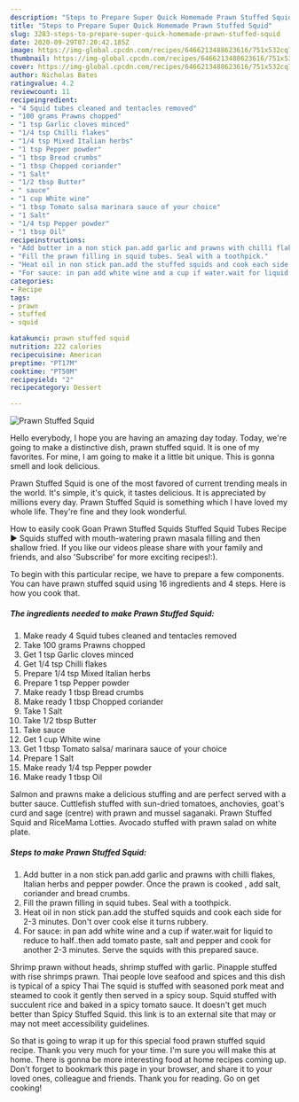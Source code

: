 ```yaml
---
description: "Steps to Prepare Super Quick Homemade Prawn Stuffed Squid"
title: "Steps to Prepare Super Quick Homemade Prawn Stuffed Squid"
slug: 3283-steps-to-prepare-super-quick-homemade-prawn-stuffed-squid
date: 2020-09-29T07:20:42.185Z
image: https://img-global.cpcdn.com/recipes/6466213488623616/751x532cq70/prawn-stuffed-squid-recipe-main-photo.jpg
thumbnail: https://img-global.cpcdn.com/recipes/6466213488623616/751x532cq70/prawn-stuffed-squid-recipe-main-photo.jpg
cover: https://img-global.cpcdn.com/recipes/6466213488623616/751x532cq70/prawn-stuffed-squid-recipe-main-photo.jpg
author: Nicholas Bates
ratingvalue: 4.2
reviewcount: 11
recipeingredient:
- "4 Squid tubes cleaned and tentacles removed"
- "100 grams Prawns chopped"
- "1 tsp Garlic cloves minced"
- "1/4 tsp Chilli flakes"
- "1/4 tsp Mixed Italian herbs"
- "1 tsp Pepper powder"
- "1 tbsp Bread crumbs"
- "1 tbsp Chopped coriander"
- "1 Salt"
- "1/2 tbsp Butter"
- " sauce"
- "1 cup White wine"
- "1 tbsp Tomato salsa marinara sauce of your choice"
- "1 Salt"
- "1/4 tsp Pepper powder"
- "1 tbsp Oil"
recipeinstructions:
- "Add butter in a non stick pan.add garlic and prawns with chilli flakes, Italian herbs and pepper powder. Once the prawn is cooked , add salt, coriander and bread crumbs."
- "Fill the prawn filling in squid tubes. Seal with a toothpick."
- "Heat oil in non stick pan.add the stuffed squids and cook each side for 2-3 minutes. Don&#39;t over cook else it turns rubbery."
- "For sauce: in pan add white wine and a cup if water.wait for liquid to reduce to half..then add tomato paste, salt and pepper and cook for another 2-3 minutes. Serve the squids with this prepared sauce."
categories:
- Recipe
tags:
- prawn
- stuffed
- squid

katakunci: prawn stuffed squid 
nutrition: 222 calories
recipecuisine: American
preptime: "PT17M"
cooktime: "PT50M"
recipeyield: "2"
recipecategory: Dessert

---
```



![Prawn Stuffed Squid](https://img-global.cpcdn.com/recipes/6466213488623616/751x532cq70/prawn-stuffed-squid-recipe-main-photo.jpg)

Hello everybody, I hope you are having an amazing day today. Today, we're going to make a distinctive dish, prawn stuffed squid. It is one of my favorites. For mine, I am going to make it a little bit unique. This is gonna smell and look delicious.

Prawn Stuffed Squid is one of the most favored of current trending meals in the world. It's simple, it's quick, it tastes delicious. It is appreciated by millions every day. Prawn Stuffed Squid is something which I have loved my whole life. They're fine and they look wonderful.

How to easily cook Goan Prawn Stuffed Squids Stuffed Squid Tubes Recipe ► Squids stuffed with mouth-watering prawn masala filling and then shallow fried. If you like our videos please share with your family and friends, and also &#39;Subscribe&#39; for more exciting recipes!:).


To begin with this particular recipe, we have to prepare a few components. You can have prawn stuffed squid using 16 ingredients and 4 steps. Here is how you cook that.

<!--inarticleads1-->

##### The ingredients needed to make Prawn Stuffed Squid:

1. Make ready 4 Squid tubes cleaned and tentacles removed
1. Take 100 grams Prawns chopped
1. Get 1 tsp Garlic cloves minced
1. Get 1/4 tsp Chilli flakes
1. Prepare 1/4 tsp Mixed Italian herbs
1. Prepare 1 tsp Pepper powder
1. Make ready 1 tbsp Bread crumbs
1. Make ready 1 tbsp Chopped coriander
1. Take 1 Salt
1. Take 1/2 tbsp Butter
1. Take  sauce
1. Get 1 cup White wine
1. Get 1 tbsp Tomato salsa/ marinara sauce of your choice
1. Prepare 1 Salt
1. Make ready 1/4 tsp Pepper powder
1. Make ready 1 tbsp Oil


Salmon and prawns make a delicious stuffing and are perfect served with a butter sauce. Cuttlefish stuffed with sun-dried tomatoes, anchovies, goat&#39;s curd and sage (centre) with prawn and mussel saganaki. Prawn Stuffed Squid and RiceMama Lotties. Avocado stuffed with prawn salad on white plate. 

<!--inarticleads2-->

##### Steps to make Prawn Stuffed Squid:

1. Add butter in a non stick pan.add garlic and prawns with chilli flakes, Italian herbs and pepper powder. Once the prawn is cooked , add salt, coriander and bread crumbs.
1. Fill the prawn filling in squid tubes. Seal with a toothpick.
1. Heat oil in non stick pan.add the stuffed squids and cook each side for 2-3 minutes. Don&#39;t over cook else it turns rubbery.
1. For sauce: in pan add white wine and a cup if water.wait for liquid to reduce to half..then add tomato paste, salt and pepper and cook for another 2-3 minutes. Serve the squids with this prepared sauce.


Shrimp prawn without heads, shrimp stuffed with garlic. Pinapple stuffed with rise shrimps prawn. Thai people love seafood and spices and this dish is typical of a spicy Thai The squid is stuffed with seasoned pork meat and steamed to cook it gently then served in a spicy soup. Squid stuffed with succulent rice and baked in a spicy tomato sauce. It doesn&#39;t get much better than Spicy Stuffed Squid. this link is to an external site that may or may not meet accessibility guidelines. 

So that is going to wrap it up for this special food prawn stuffed squid recipe. Thank you very much for your time. I'm sure you will make this at home. There is gonna be more interesting food at home recipes coming up. Don't forget to bookmark this page in your browser, and share it to your loved ones, colleague and friends. Thank you for reading. Go on get cooking!

